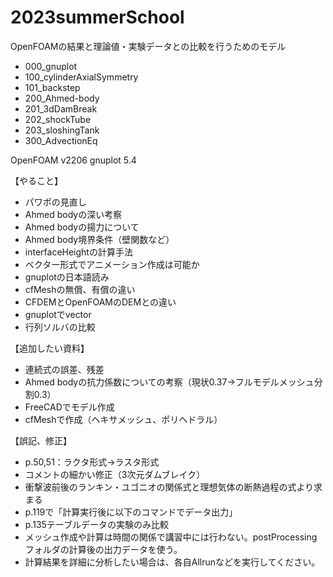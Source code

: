 # 2023summerSchool

OpenFOAMの結果と理論値・実験データとの比較を行うためのモデル

- 000_gnuplot
- 100_cylinderAxialSymmetry
- 101_backstep
- 200_Ahmed-body
- 201_3dDamBreak
- 202_shockTube
- 203_sloshingTank
- 300_AdvectionEq

OpenFOAM v2206
gnuplot 5.4


【やること】
- パワポの見直し
- Ahmed bodyの深い考察
- Ahmed bodyの揚力について
- Ahmed body境界条件（壁関数など）
- interfaceHeightの計算手法
- ベクター形式でアニメーション作成は可能か
- gnuplotの日本語読み
- cfMeshの無償、有償の違い
- CFDEMとOpenFOAMのDEMとの違い
- gnuplotでvector
- 行列ソルバの比較

【追加したい資料】
- 連続式の誤差、残差
- Ahmed bodyの抗力係数についての考察（現状0.37→フルモデルメッシュ分割0.3）
- FreeCADでモデル作成
- cfMeshで作成（ヘキサメッシュ、ポリヘドラル）

【誤記、修正】
- p.50,51：ラクタ形式→ラスタ形式
- コメントの細かい修正（3次元ダムブレイク）
- 衝撃波前後のランキン・ユゴニオの関係式と理想気体の断熱過程の式より求まる
- p.119で「計算実行後に以下のコマンドでデータ出力」
- p.135テーブルデータの実験のみ比較
- メッシュ作成や計算は時間の関係で講習中には行わない。postProcessingフォルダの計算後の出力データを使う。
- 計算結果を詳細に分析したい場合は、各自Allrunなどを実行してください。
